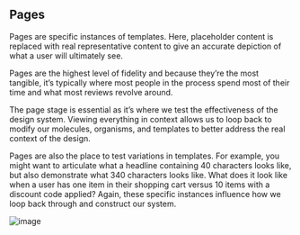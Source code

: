 ## Pages

Pages are specific instances of templates. Here, placeholder content is replaced with real
representative content to give an accurate depiction of what a user will ultimately see.

Pages are the highest level of fidelity and because they’re the most tangible, it’s typically 
where most people in the process spend most of their time and what most reviews revolve around.

The page stage is essential as it’s where we test the effectiveness of the design system. 
Viewing everything in context allows us to loop back to modify our molecules, organisms, and 
templates to better address the real context of the design.

Pages are also the place to test variations in templates. For example, you might want to 
articulate what a headline containing 40 characters looks like, but also demonstrate what 340 
characters looks like. What does it look like when a user has one item in their shopping cart 
versus 10 items with a discount code applied? Again, these specific instances influence how we 
loop back through and construct our system.

![image](http://bradfrost.com/wp-content/uploads/2013/06/page1.jpg)
